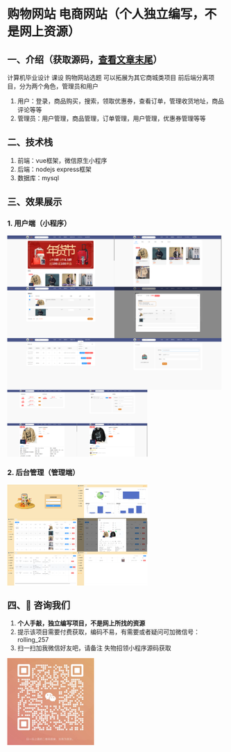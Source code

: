 # 购物网站 电商网站（个人独立编写，不是网上资源）

## 一、介绍（获取源码，[查看文章末尾](#四-咨询我们)） 
计算机毕业设计 课设 购物网站选题 可以拓展为其它商城类项目 前后端分离项目，分为两个角色，管理员和用户
 1. 用户：登录，商品购买，搜索，领取优惠券，查看订单，管理收货地址，商品评论等等
 2. 管理员：用户管理，商品管理，订单管理，用户管理，优惠券管理等等

## 二、技术栈
1. 前端：vue框架，微信原生小程序
2. 后端：nodejs express框架
3. 数据库：mysql

## 三、效果展示  
### 1. 用户端（小程序）
<div style="display:flex;">
<img src="./preview/1.png" style="width:49%">
<img src="./preview/2.png" style="width:49%">
</div>

<div style="display:flex;">
<img src="./preview/3.png" style="width:49%">
<img src="./preview/4.png" style="width:49%">
</div>

<div style="display:flex;">
<img src="./preview/5.png" style="width:49%">
<img src="./preview/6.png" style="width:49%">
</div>

<div style="display:flex;">
<img src="./preview/7.png" style="width:32%;">
<img src="./preview/8.png" style="width:32%;">
</div>

<div style="display:flex;">
<img src="./preview/9.png" style="width:32%;">
<img src="./preview/10.png" style="width:32%;">
</div>

### 2. 后台管理（管理端）
<div style="display:flex;">
<img src="./preview/11.png" style="width:32%;">
<img src="./preview/12.png" style="width:32%;">
</div>

<div style="display:flex;">
<img src="./preview/13.png" style="width:32%;">
<img src="./preview/14.png" style="width:32%;">
</div>

<div style="display:flex;">
<img src="./preview/15.png" style="width:32%;">
<img src="./preview/16.png" style="width:32%;">
</div>

## 四、🚀 咨询我们
1. **个人手敲，独立编写项目，不是网上所找的资源**
2. 提示该项目需要付费获取，编码不易，有需要或者疑问可加微信号：rolling_257
3. 扫一扫加我微信好友吧，请备注 失物招领小程序源码获取
<img src="./preview/wx.jpg" style="width: 200px;">

